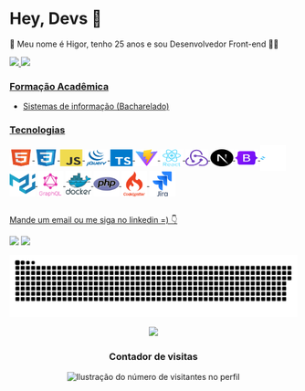 
# Hey, Devs 👋

📌 Meu nome é Higor, tenho 25 anos e sou Desenvolvedor Front-end  👨‍💻  

<div>
  <a href="https://github.com/Himefe">
  <img height="180em" src="https://github-readme-stats.vercel.app/api?username=Himefe&show_icons=true&theme=dark&include_all_commits=true&count_private=true"/>
  <img height="180em" src="https://github-readme-stats.vercel.app/api/top-langs/?username=Himefe&layout=compact&langs_count=7&theme=dark"/>
</div>

### Formação Acadêmica 

- Sistemas de informação (Bacharelado)  

### Tecnologias
<div style="display: 'flex'; gap: '1rem'">
  <img align="center" alt="HTML5" height="30" width="40" src="https://raw.githubusercontent.com/devicons/devicon/master/icons/html5/html5-original.svg">
  <img align="center" alt="CSS3" height="30" width="40" src="https://raw.githubusercontent.com/devicons/devicon/master/icons/css3/css3-original.svg">
  <img align="center" alt="Javascript" height="30" width="40" src="https://raw.githubusercontent.com/devicons/devicon/master/icons/javascript/javascript-original.svg">
  <img align="center" alt="JQuery" height="30" width="40" src="https://raw.githubusercontent.com/devicons/devicon/refs/heads/master/icons/jquery/jquery-plain-wordmark.svg">
  <img align="center" alt="Typescript" height="30" width="40" src="https://raw.githubusercontent.com/devicons/devicon/master/icons/typescript/typescript-original.svg">
  <img align="center" alt="Vite" height="30" width="40" src="https://raw.githubusercontent.com/devicons/devicon/refs/heads/master/icons/vitejs/vitejs-original.svg">
  <img align="center" alt="React" height="30" width="40" src="https://raw.githubusercontent.com/devicons/devicon/refs/heads/master/icons/react/react-original-wordmark.svg">
  <img align="center" alt="Redux" height="30" width="40" src="https://raw.githubusercontent.com/devicons/devicon/refs/heads/master/icons/redux/redux-original.svg">
  <img align="center" alt="Next" height="30" width="40" src="https://raw.githubusercontent.com/devicons/devicon/refs/heads/master/icons/nextjs/nextjs-original.svg">
  <img align="center" alt="Bootstrap" height="30" width="40" src="https://github.com/devicons/devicon/blob/master/icons/bootstrap/bootstrap-original.svg">
  <img align="center" alt="Tailwind" height="45" width="45" src="https://github.com/devicons/devicon/blob/master/icons/tailwindcss/tailwindcss-original-wordmark.svg">
  <img align="center" alt="Material UI" height="45" width="45" src="https://raw.githubusercontent.com/devicons/devicon/refs/heads/master/icons/materialui/materialui-original.svg">
  <img align="center" alt="GraphQL" height="45" width="45" src="https://raw.githubusercontent.com/devicons/devicon/refs/heads/master/icons/graphql/graphql-plain-wordmark.svg">
  <img align="center" alt="Docker" height="45" width="45" src="https://raw.githubusercontent.com/devicons/devicon/refs/heads/master/icons/docker/docker-original-wordmark.svg">
  <img align="center" alt="PHP" height="45" width="45" src="https://raw.githubusercontent.com/devicons/devicon/refs/heads/master/icons/php/php-original.svg">
  <img align="center" alt="CodeIgniter" height="45" width="45" src="https://raw.githubusercontent.com/devicons/devicon/refs/heads/master/icons/codeigniter/codeigniter-plain-wordmark.svg">
  <img align="center" alt="JIRA" height="45" width="45" src="https://raw.githubusercontent.com/devicons/devicon/refs/heads/master/icons/jira/jira-original-wordmark.svg">
</div><br/>

Mande um email ou me siga no linkedin =) 👇

<div> 
  <a href = "mailto:higorfernandes21@hotmail.com"><img src="https://img.shields.io/badge/-Gmail-%23333?style=for-the-badge&logo=gmail&logoColor=white" target="_blank"></a>
  <a href="https://www.linkedin.com/in/Himefe/" target="_blank" rel=”noopener noreferrer”><img src="https://img.shields.io/badge/-LinkedIn-%230077B5?style=for-the-badge&logo=linkedin&logoColor=white" target="_blank"></a>   
</div>
  
 ![Snake animation](https://github.com/Dimedeiros15/Dimedeiros15/blob/output/github-contribution-grid-snake.svg)
 
<p align="center">
  <a
    href="https://github.com/ryo-ma/github-profile-trophy"
    title="repositório de troféus"
  >
    <img
      width="800"
      src="https://github-profile-trophy.vercel.app/?username=Himefe&column=8&theme=darkhub&no-frame=true&no-bg=true"
    />
  </a>
</p>
  
<div align="center">
  <h3><b>Contador de visitas</b></h3>
</div>

<p align="center">
  <img
    src="https://profile-counter.glitch.me/Himefe/count.svg"
    alt="Ilustração do número de visitantes no perfil"
  />
</p>
